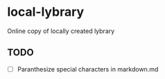 # local-lybrary
Online copy of locally created lybrary

## TODO
* [ ] Paranthesize special characters in markdown.md
